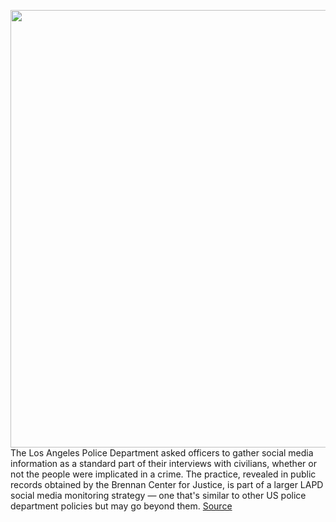 <img src='https://cdn.vox-cdn.com/thumbor/aWeSvIw4oWyaOat9DK7c9Cilh3I=/0x0:2069x1379/1200x800/filters:focal(870x525:1200x855)/cdn.vox-cdn.com/uploads/chorus_image/image/69831831/1234644879.0.jpg' width='700px' /><br/>
The Los Angeles Police Department asked officers to gather social media information as a standard part of their interviews with civilians, whether or not the people were implicated in a crime. The practice, revealed in public records obtained by the Brennan Center for Justice, is part of a larger LAPD social media monitoring strategy — one that's similar to other US police department policies but may go beyond them.
<a href='https://www.theverge.com/2021/9/8/22663261/lapd-social-media-information-public-records-document'> Source <a/>